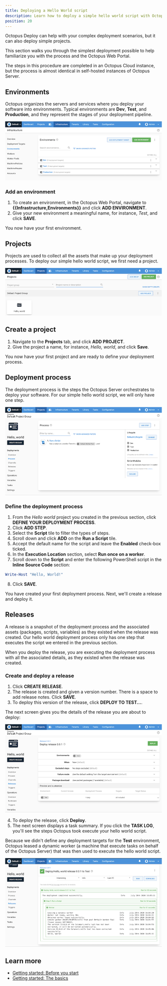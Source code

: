 ```yaml
---
title: Deploying a Hello World script
description: Learn how to deploy a simple hello world script with Octopus Deploy.
position: 20
---
```


Octopus Deploy can help with your complex deployment scenarios, but it can also deploy simple projects. 

This section walks you through the simplest deployment possible to help familiarize you with the process and the Octopus Web Portal.

The steps in this procedure are completed in an Octopus Cloud instance, but the process is almost identical in self-hosted instances of Octopus Server.

## Environments

Octopus organizes the servers and services where you deploy your software into environments. Typical environments are **Dev**, **Test**, and **Production**, and they represent the stages of your deployment pipeline.

![Typical environments in the Octopus Web Portal](images/environments.png)

### Add an environment

1. To create an environment, in the Octopus Web Portal, navigate to **{{Infrastructure,Environments}}** and click **ADD ENVIRONMENT**.
1. Give your new environment a meaningful name, for instance, *Test*, and click **SAVE**.

You now have your first environment.

## Projects

Projects are used to collect all the assets that make up your deployment processes. To deploy our simple hello world script, we first need a project. 

![The projects page in the Octopus Web Portal](images/projects.png)

## Create a project

1. Navigate to the **Projects** tab, and click **ADD PROJECT**.
1. Give the project a name, for instance, *Hello, world*, and click **Save**.

You now have your first project and are ready to define your deployment process.

## Deployment process

The deployment process is the steps the Octopus Server orchestrates to deploy your software. For our simple hello world script, we will only have one step.

![The Hello world deployment process](images/deployment-process.png)

### Define the deployment process

1. From the *Hello world* project you created in the previous section, click **DEFINE YOUR DEPLOYMENT PROCESS**.
1. Click **ADD STEP**.
1. Select the **Script** tile to filter the types of steps.
1. Scroll down and click **ADD** on the **Run a Script** tile.
1. Accept the default name for the script and leave the **Enabled** check-box ticked.
1. In the **Execution Location** section, select **Run once on a worker**.
1. Scroll down to the **Script** and enter the following PowerShell script in the **Inline Source Code** section:

```PowerShell
Write-Host "Hello, World!"
```

8. Click **SAVE**.

You have created your first deployment process. Next, we'll create a release and deploy it.

## Releases

A release is a snapshot of the deployment process and the associated assets (packages, scripts, variables) as they existed when the release was created. Our hello world deployment process only has one step that executes the script we entered in the previous section.

When you deploy the release, you are executing the deployment process with all the associated details, as they existed when the release was created.

### Create and deploy a release 

1. Click **CREATE RELEASE**.
1. The release is created and given a version number. There is a space to add release notes. Click **SAVE**.
1. To deploy this version of the release, click **DEPLOY TO TEST...**.

The next screen gives you the details of the release you are about to deploy:

![Deploy release screen in the Octopus Web Portal](images/deploy-release.png)

4. To deploy the release, click **Deploy**.
5. The next screen displays a task summary. If you click the **TASK LOG**, you'll see the steps Octopus took execute your hello world script.

Because we didn't define any deployment targets for the **Test** environment, Octopus leased a dynamic worker (a machine that execute tasks on behalf of the Octopus Server) that was then used to execute the hello world script.

![The results of the Hello world deployment](images/deployed-release.png)

## Learn more

- [Getting started: Before you start](/docs/getting-started/index.md#before-you-start)
- [Getting started: The basics](/docs/getting-started/index.md#the-basics)